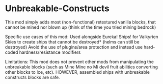 # Unbreakable-Constructs

This mod simply adds most (non-functional) retextured vanilla blocks, that cannot be mined nor blown up (think of the time you tried mining bedrock)

 
Specific use cases of this mod:
 Used alongside Eureka! Ships! for Valkyrien Skies to create ships that cannot be destroyed* (helms can still be destroyed)
 Avoid the use of plugins/area protection and instead use hard-coded hardness/resistance modifiers

 
Limitations:
This mod does not prevent other mods from manipulating the unbreakable blocks (such as Mine Mine no Mi devil fruit abilities converting other blocks to Ice, etc). HOWEVER, assembled ships with unbreakable constructs blocks are safe.
